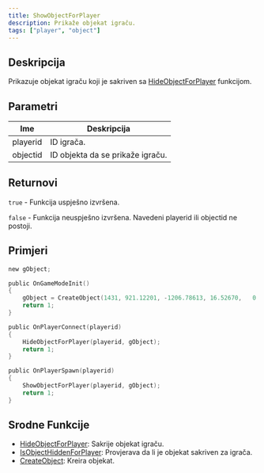 ```yaml
---
title: ShowObjectForPlayer
description: Prikaže objekat igraču.
tags: ["player", "object"]
---
```


<VersionWarn version='omp v1.1.0.2612' />

## Deskripcija

Prikazuje objekat igraču koji je sakriven sa [HideObjectForPlayer](HideObjectForPlayer) funkcijom. 

## Parametri

| Ime      | Deskripcija                              |
|----------|------------------------------------------|
| playerid | ID igrača.                               |
| objectid | ID objekta da se prikaže igraču.         |

## Returnovi

`true` - Funkcija uspješno izvršena.

`false` - Funkcija neuspješno izvršena. Navedeni playerid ili objectid ne postoji.

## Primjeri

```c
new gObject;

public OnGameModeInit()
{
    gObject = CreateObject(1431, 921.12201, -1206.78613, 16.52670,   0.00000, 0.00000, 90.00000);
    return 1;
}

public OnPlayerConnect(playerid)
{
    HideObjectForPlayer(playerid, gObject);
    return 1;
}

public OnPlayerSpawn(playerid)
{
    ShowObjectForPlayer(playerid, gObject);
    return 1;
}
```

## Srodne Funkcije

- [HideObjectForPlayer](HideObjectForPlayer): Sakrije objekat igraču.
- [IsObjectHiddenForPlayer](IsObjectHiddenForPlayer): Provjerava da li je objekat sakriven za igrača.
- [CreateObject](CreateObject): Kreira objekat.
